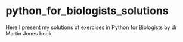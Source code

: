 # python_for_biologists_solutions
Here I present my solutions of exercises in Python for Biologists by dr Martin Jones book
